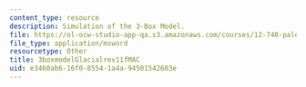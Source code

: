 ```yaml
---
content_type: resource
description: Simulation of the 3-Box Model.
file: https://ol-ocw-studio-app-qa.s3.amazonaws.com/courses/12-740-paleoceanography-spring-2008/e3460ab616f085541a4a94501542603e_3boxmodelGlacialrev11fMAC.xls
file_type: application/msword
resourcetype: Other
title: 3boxmodelGlacialrev11fMAC
uid: e3460ab6-16f0-8554-1a4a-94501542603e
---
```


